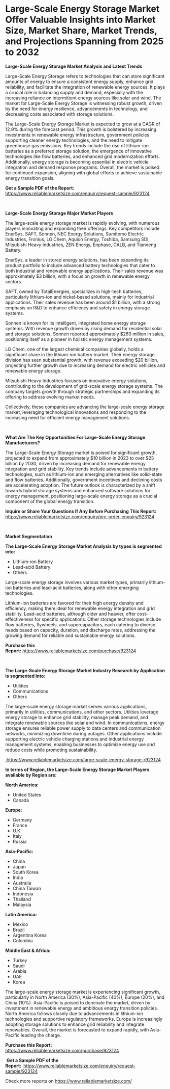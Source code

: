 <p><h1>Large-Scale Energy Storage Market Offer Valuable Insights into Market Size, Market Share, Market Trends, and Projections Spanning from 2025 to 2032</h1></p><p><strong>Large-Scale Energy Storage Market Analysis and Latest Trends</strong></p>
<p><p>Large-Scale Energy Storage refers to technologies that can store significant amounts of energy to ensure a consistent energy supply, enhance grid reliability, and facilitate the integration of renewable energy sources. It plays a crucial role in balancing supply and demand, especially with the increasing reliance on intermittent energy sources like solar and wind. The market for Large-Scale Energy Storage is witnessing robust growth, driven by the need for energy resilience, advancements in technology, and decreasing costs associated with storage solutions.</p><p>The Large-Scale Energy Storage Market is expected to grow at a CAGR of 12.9% during the forecast period. This growth is bolstered by increasing investments in renewable energy infrastructure, government policies supporting cleaner energy technologies, and the need to mitigate greenhouse gas emissions. Key trends include the rise of lithium-ion batteries as a preferred storage solution, the emergence of innovative technologies like flow batteries, and enhanced grid modernization efforts. Additionally, energy storage is becoming essential in electric vehicle integration and demand response programs. Overall, the market is poised for continued expansion, aligning with global efforts to achieve sustainable energy transition goals.</p></p>
<p><strong>Get a Sample PDF of the Report:&nbsp;</strong> <a href="https://www.reliablemarketsize.com/enquiry/request-sample/923124?utm_campaign=1886&utm_medium=2&utm_source=Github&utm_content=ia&utm_term=14022025&utm_id=large-scale-energy-storage">https://www.reliablemarketsize.com/enquiry/request-sample/923124</a></p>
<p>&nbsp;</p>
<p><strong>Large-Scale Energy Storage Major Market Players</strong></p>
<p><p>The large-scale energy storage market is rapidly evolving, with numerous players innovating and expanding their offerings. Key competitors include EnerSys, SAFT, Sonnen, NEC Energy Solutions, Sumitomo Electric Industries, Fronius, LG Chem, Aquion Energy, Toshiba, Samsung SDI, Mitsubishi Heavy Industries, ZEN Energy, Enphase, CALB, and Tianneng Battery.</p><p>EnerSys, a leader in stored energy solutions, has been expanding its product portfolio to include advanced battery technologies that cater to both industrial and renewable energy applications. Their sales revenue was approximately $3 billion, with a focus on growth in renewable energy sectors.</p><p>SAFT, owned by TotalEnergies, specializes in high-tech batteries, particularly lithium-ion and nickel-based solutions, mainly for industrial applications. Their sales revenue has been around $1 billion, with a strong emphasis on R&D to enhance efficiency and safety in energy storage systems.</p><p>Sonnen is known for its intelligent, integrated home energy storage systems. With revenue growth driven by rising demand for residential solar and storage solutions, Sonnen reported approximately $260 million in sales, positioning itself as a pioneer in holistic energy management systems.</p><p>LG Chem, one of the largest chemical companies globally, holds a significant share in the lithium-ion battery market. Their energy storage division has seen substantial growth, with revenue exceeding $20 billion, projecting further growth due to increasing demand for electric vehicles and renewable energy storage.</p><p>Mitsubishi Heavy Industries focuses on innovative energy solutions, contributing to the development of grid-scale energy storage systems. The company targets growth through strategic partnerships and expanding its offering to address evolving market needs.</p><p>Collectively, these companies are advancing the large-scale energy storage market, leveraging technological innovations and responding to the increasing need for efficient energy management solutions.</p></p>
<p>&nbsp;</p>
<p><strong>What Are The Key Opportunities For Large-Scale Energy Storage Manufacturers?</strong></p>
<p><p>The Large-Scale Energy Storage market is poised for significant growth, projected to expand from approximately $10 billion in 2023 to over $25 billion by 2030, driven by increasing demand for renewable energy integration and grid stability. Key trends include advancements in battery technologies, such as lithium-ion and emerging alternatives like solid-state and flow batteries. Additionally, government incentives and declining costs are accelerating adoption. The future outlook is characterized by a shift towards hybrid storage systems and enhanced software solutions for energy management, positioning large-scale energy storage as a crucial component of the global energy transition.</p></p>
<p><strong>Inquire or Share Your Questions If Any Before Purchasing This Report:</strong> <a href="https://www.reliablemarketsize.com/enquiry/pre-order-enquiry/923124?utm_campaign=1886&utm_medium=2&utm_source=Github&utm_content=ia&utm_term=14022025&utm_id=large-scale-energy-storage">https://www.reliablemarketsize.com/enquiry/pre-order-enquiry/923124</a></p>
<p>&nbsp;</p>
<p><strong>Market Segmentation</strong></p>
<p><strong>The Large-Scale Energy Storage Market Analysis by types is segmented into:</strong></p>
<p><ul><li>Lithium-ion Battery</li><li>Lead-acid Battery</li><li>Others</li></ul></p>
<p><p>Large-scale energy storage involves various market types, primarily lithium-ion batteries and lead-acid batteries, along with other emerging technologies. </p><p>Lithium-ion batteries are favored for their high energy density and efficiency, making them ideal for renewable energy integration and grid stability. Lead-acid batteries, although older and heavier, offer cost-effectiveness for specific applications. Other storage technologies include flow batteries, flywheels, and supercapacitors, each catering to diverse needs based on capacity, duration, and discharge rates, addressing the growing demand for reliable and sustainable energy solutions.</p></p>
<p><strong>Purchase this Report:&nbsp;</strong><a href="https://www.reliablemarketsize.com/purchase/923124?utm_campaign=1886&utm_medium=2&utm_source=Github&utm_content=ia&utm_term=14022025&utm_id=large-scale-energy-storage">https://www.reliablemarketsize.com/purchase/923124</a></p>
<p>&nbsp;</p>
<p><strong>The Large-Scale Energy Storage Market Industry Research by Application is segmented into:</strong></p>
<p><ul><li>Utilities</li><li>Communications</li><li>Others</li></ul></p>
<p><p>The large-scale energy storage market serves various applications, primarily in utilities, communications, and other sectors. Utilities leverage energy storage to enhance grid stability, manage peak demand, and integrate renewable sources like solar and wind. In communications, energy storage ensures reliable power supply to data centers and communication networks, minimizing downtime during outages. Other applications include supporting electric vehicle charging stations and industrial energy management systems, enabling businesses to optimize energy use and reduce costs while promoting sustainability.</p></p>
<p><a href="https://www.reliablemarketsize.com/large-scale-energy-storage-r923124?utm_campaign=1886&utm_medium=2&utm_source=Github&utm_content=ia&utm_term=14022025&utm_id=large-scale-energy-storage">&nbsp;https://www.reliablemarketsize.com/large-scale-energy-storage-r923124</a></p>
<p><strong>In terms of Region, the Large-Scale Energy Storage Market Players available by Region are:</strong></p>
<p>
    <p> <strong> North America: </strong>
        <ul>
            <li>United States</li>
            <li>Canada</li>
        </ul>
        </p> 
    <p> <strong> Europe: </strong>
        <ul>
            <li>Germany</li>
            <li>France</li>
            <li>U.K.</li>
            <li>Italy</li>
            <li>Russia</li>
        </ul>
        </p> 
    <p> <strong> Asia-Pacific: </strong>
        <ul>
            <li>China</li>
            <li>Japan</li>
            <li>South Korea</li>
            <li>India</li>
            <li>Australia</li>
            <li>China Taiwan</li>
            <li>Indonesia</li>
            <li>Thailand</li>
            <li>Malaysia</li>
        </ul>
        </p> 
    <p> <strong> Latin America: </strong>
        <ul>
            <li>Mexico</li>
            <li>Brazil</li>
            <li>Argentina Korea</li>
            <li>Colombia</li>
        </ul>
        </p> 
    <p> <strong> Middle East & Africa: </strong>
        <ul>
            <li>Turkey</li>
            <li>Saudi</li>
            <li>Arabia</li>
            <li>UAE</li>
            <li>Korea</li>
        </ul>
    </p>
    </p>
<p><p>The large-scale energy storage market is experiencing significant growth, particularly in North America (30%), Asia-Pacific (40%), Europe (20%), and China (10%). Asia-Pacific is poised to dominate the market, driven by investment in renewable energy and ambitious energy transition policies. North America follows closely due to advancements in lithium-ion technologies and supportive regulatory frameworks. Europe is increasingly adopting storage solutions to enhance grid reliability and integrate renewables. Overall, the market is forecasted to expand rapidly, with Asia-Pacific leading the charge.</p></p>
<p><strong>Purchase this Report: </strong><a href="https://www.reliablemarketsize.com/purchase/923124?utm_campaign=1886&utm_medium=2&utm_source=Github&utm_content=ia&utm_term=14022025&utm_id=large-scale-energy-storage">https://www.reliablemarketsize.com/purchase/923124</a></p>
<p>&nbsp;<strong>Get a Sample PDF of the Report:&nbsp;&nbsp;</strong><a href="https://www.reliablemarketsize.com/enquiry/request-sample/923124?utm_campaign=1886&utm_medium=2&utm_source=Github&utm_content=ia&utm_term=14022025&utm_id=large-scale-energy-storage">https://www.reliablemarketsize.com/enquiry/request-sample/923124</a></p>
<p><strong></strong></p>
<p>Check more reports on <a href="https://www.reliablemarketsize.com/?utm_campaign=1886&utm_medium=2&utm_source=Github&utm_content=ia&utm_term=14022025&utm_id=large-scale-energy-storage">https://www.reliablemarketsize.com/</a></p>